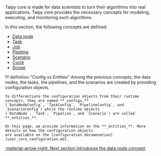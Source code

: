 Taipy core is made for data scientists to turn their algorithms into real applications. Taipy core provides
the necessary concepts for modeling, executing, and monitoring such algorithms.

In this section, the following concepts are defined:

- [Data node](data-node.md)
- [Task](task.md)
- [Job](job.md)
- [Pipeline](pipeline.md)
- [Scenario](scenario.md)
- [Cycle](cycle.md)
- [Scope](scope.md)

!!! definition "Config vs Entities"
    Among the previous concepts, the data nodes, the tasks, the pipelines, and the scenarios are created by providing
    configuration objects.

    To differentiate the configuration objects from their runtime concepts, they are named **_configs_**
    (`DataNodeConfig`, `TaskConfig`, `PipelineConfig`, and `ScenarioConfig`) while the runtime objects
    (`DataNode`, `Task`, `Pipeline`, and `Scenario`) are called **_entities_**.

    On this page, we provide information on the **_entities_**. More details on how the configuration objects
    are available on the [configuration documenation](user_core_configuration.md).


[:material-arrow-right: Next section introduces the data node concept](data-node.md).
